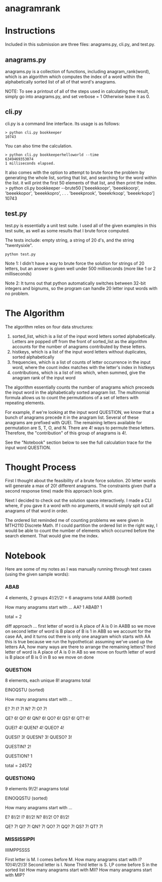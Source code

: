 # anagramrank

Instructions
=====

Included in this submission are three files: anagrams.py, cli.py, and test.py.

## anagrams.py
anagrams.py is a collection of functions, including anagram_rank(word), which is an algorithm which computes the index of a word within the alphabetically sorted list of all of that word's anagrams.

NOTE: To see a printout of all of the steps used in calculating the result, simply go into anagrams.py, and set
    verbose = 1
Otherwise leave it as 0.

## cli.py
cli.py is a command line interface. Its usage is as follows:

    > python cli.py bookkeeper
    10743
    
You can also time the calculation.

    > python cli.py bookkeeperhelloworld --time
    6349469353074
    1 milliseconds elapsed.

It also comes with the option to attempt to brute force the problem by generating the whole list, sorting that list, and searching for the word within the list. it will print the first 50 elements of that list, and then print the index.
    > python cli.py bookkeeper --brute50
    ['beeekkoopr',
     'beeekkoorp',
     'beeekkopor',
     'beeekkopro',
     .
     .
     .
     'beeekprook',
     'beeekrkoop',
     'beeekrkopo']
    10743

## test.py
test.py is essentially a unit test suite. I used all of the given examples in this test suite, as well as some results that I brute force computed.

The tests include: empty string, a string of 20 d's, and the string "twentysixle".

    python test.py

Note 1: I didn't have a way to brute force the solution for strings of 20 letters, but an answer is given well under 500 milliseconds (more like 1 or 2 milliseconds)

Note 2: It turns out that python automatically switches between 32-bit integers and bignums, so the program can handle 20 letter input words with no problem.

The Algorithm
=====
The algorithm relies on four data structures:

1. sorted_list, which is a list of the input word letters sorted alphabetically. Letters are popped off from the front of sorted_list as the algorithm accounts for the number of anagrams contributed by these letters.
2. histkeys, which is a list of the input word letters without duplicates, sorted alphabetically
3. frequencies, which is a list of counts of letter occurrence in the input word, where the count index matches with the letter's index in histkeys
4. contributions, which is a list of ints which, when summed, give the anagram rank of the input word

The algorithm essentially counts the number of anagrams which preceeds the input word in the alphabetically sorted anagram list. The multinomial formula allows us to count the permutations of a set of letters with repeating elements.

For example, if we're looking at the input word QUESTION, we know that a bunch of anagrams precede it in the anagram list. Several of these anagrams are prefixed with QUEI. The remaining letters available for permutation are S, T, O, and N. There are 4! ways to permute these letters. Therefore, the "contribution" of this group of anagrams is 4!.

See the "Notebook" section below to see the full calculation trace for the input word QUESTION.

Thought Process
=====


First I thought about the feasibility of a brute force solution. 20 letter words will generate a max of 20! different anagrams. The constraints given (half a second response time) made this approach look grim.

Next I decided to check out the solution space interactively. I made a CLI where, if you gave it a word with no arguments, it would simply spit out all anagrams of that word in order.

The ordered list reminded me of counting problems we were given in MTH2110 Discrete Math. If I could partition the ordered list in the right way, I would be able to count the number of elements which occurred before the search element. That would give me the index.

Notebook
=====

Here are some of my notes as I was manually running through test cases (using the given sample words):
### ABAB
4 elements, 2 groups
4!/2!/2! = 6 anagrams total
AABB (sorted)

How many anagrams start with ...
AA? 1
ABAB? 1

total = 2

diff approach ...
first letter of word is A
	place of A is 0 in AABB
		so we move on
second letter of word is B
	place of B is 1 in ABB
		so we account for the case AA, and it turns out there is only one anagram which starts with AA
		this is true because we run the hypothetical:
			assuming we've used up the letters AA, how many ways are there to arrange the remaining letters?
third letter of word is A
	place of A is 0 in AB
		so we move on
fourth letter of word is B
	place of B is 0 in B
		so we move on
done


### QUESTION
8 elements, each unique
8! anagrams total

EINOQSTU (sorted)

How many anagrams start with ...

E? 7!
I? 7!
N? 7!
O? 7!

QE? 6!
QI? 6!
QN? 6!
QO? 6!
QS? 6!
QT? 6!

QUEI? 4!
QUEN? 4!
QUEO? 4!

QUESI? 3!
QUESN? 3!
QUESO? 3!

QUESTIN? 2!

QUESTION? 1

total = 24572



### QUESTIONQ
9 elements
9!/2! anagrams total

EINOQQSTU (sorted)

How many anagrams start with ...

E? 8!/2!
I? 8!/2!
N? 8!/2!
O? 8!/2!

QE? 7!
QI? 7!
QN? 7!
QO? 7!
QQ? 7!
QS? 7!
QT? 7!


### MISSISSIPPI
IIIIMPPSSSS

First letter is M. I comes before M.
	How many anagrams start with I? 10!/4!/2!/3!
Second letter is I. None
Third letter is S. I,P come before S in the sorted list
	How many anagrams start with MII? 
	How many anagrams start with MIP?
